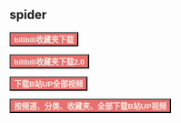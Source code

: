## spider

<a href="/#/spider/bilibili"><button class="mybutton" style="background-color: #ea7070"><b><font color='#f4f0e6'>bilibili收藏夹下载</font></b></button></a>

<a href="/#/spider/bilibili2.0"><button class="mybutton" style="background-color: #ea7070"><b><font color='#f4f0e6'>bilibili收藏夹下载2.0</font></b></button></a>

<a href="/#/spider/bilibiliDown"><button class="mybutton" style="background-color: #ea7070"><b><font color='#f4f0e6'>下载B站UP全部视频</font></b></button></a>

<a href="/#/spider/bilidown"><button class="mybutton" style="background-color: #ea7070"><b><font color='#f4f0e6'>按频道、分类、收藏夹、全部下载B站UP视频</font></b></button></a>